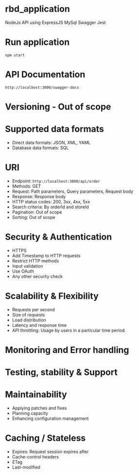 # rbd_application
NodeJs API using ExpressJS MySql Swagger Jest 

# Run application

`npm start`

# API Documentation

`http://localhost:3000/swagger-docs`

# Versioning - Out of scope

# Supported data formats
* Direct data formats: JSON, XML, YAML
* Database data formats: SQL

# URI
* Endpoint: `http://localhost:3000/api/order`
* Methods: GET
* Request: Path parameters, Query parameters, Request body
* Response: Response body
* HTTP status codes: 200, 3xx, 4xx, 5xx
* Search criteria: By orderId and storeId 
* Pagination: Out of scope
* Sorting: Out of scope

# Security & Authentication
* HTTPS
* Add Timestamp to HTTP requests
* Restrict HTTP methods
* Input validation
* Use OAuth
* Any other security check

# Scalability & Flexibility
* Requests per second
* Size of requests
* Load distribution
* Latency and response time
* API throttling: Usage by users in a particular time period.

# Monitoring and Error handling

# Testing, stability & Support

# Maintainability
* Applying patches and fixes
* Planning capacity
* Enhancing configuration management

# Caching / Stateless
* Expires: Request session expires after 
* Cache-control headers
* ETag
* Last-modified

